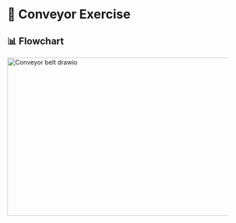 # 🚀 Conveyor Exercise

## 📊 Flowchart

<img width="1251" height="361" alt="Conveyor belt drawio" src="https://github.com/user-attachments/assets/60f391f7-3641-4cde-9532-8c5725eef6bb" />
